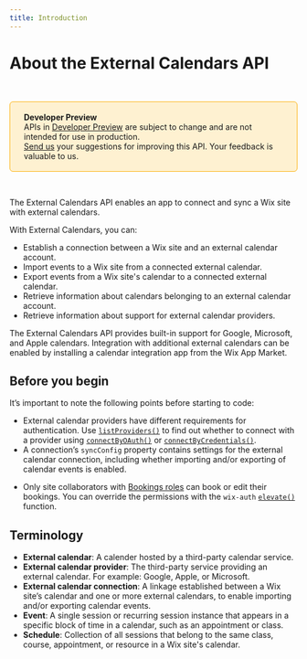 ```yaml
---
title: Introduction
---
```


# About the External Calendars API


&nbsp;

<div style="background-color: #FEF1D1; padding: 18px 24px; border-radius: 6px; border: 1px solid #FDB10C; box-sizing: border-box; display: inline-block">
  <b>Developer Preview</b>
    <br/>
    <span>APIs in <a href="https://www.wix.com/velo/reference/api-overview/developer-preview">Developer Preview</a> are subject to change and are not intended for use in production.<br/><a href="mailto:velo-preview-feedback@wix.com">Send us</a> your suggestions for improving this API. Your feedback is valuable to us.</span>
</div>

&nbsp;


The External Calendars API enables an app to connect and sync a Wix site with external calendars.

With External Calendars, you can:

+ Establish a connection between a Wix site and an external calendar account.
+ Import events to a Wix site from a connected external calendar.
+ Export events from a Wix site's calendar to a connected external calendar.
+ Retrieve information about calendars belonging to an external calendar account.
+ Retrieve information about support for external calendar providers. 

The External Calendars API provides built-in support for Google, Microsoft, and Apple calendars. Integration with additional external calendars can be enabled by installing a calendar integration app from the Wix App Market.

## Before you begin

It’s important to note the following points before starting to code:

+ External calendar providers have different requirements for authentication. Use [`listProviders()`](#listProviders) to find out whether to connect with a provider using [`connectByOAuth()`](#connectByOAuth) or [`connectByCredentials()`](#connectByCredentials).
+ A connection’s `syncConfig` property contains settings for the external calendar connection, including whether importing and/or exporting of calendar events is enabled.
* Only site collaborators with [Bookings roles](https://support.wix.com/en/article/roles-permissions-overview) can book or edit their bookings. You can override the permissions with the `wix-auth` [`elevate()`](https://www.wix.com/velo/reference/wix-auth/elevate) function.


## Terminology

+ **External calendar**: A calender hosted by a third-party calendar service.
+ **External calendar provider**: The third-party service providing an external calendar. For example: Google, Apple, or Microsoft.
+ **External calendar connection**: A linkage established between a Wix site’s calendar and one or more external calendars, to enable importing and/or exporting calendar events.
+ **Event**: A single session or recurring session instance that appears in a specific block of time in a calendar, such as an appointment or class.
+ **Schedule**: Collection of all sessions that belong to the same class, course, appointment, or resource in a Wix site's calendar.
